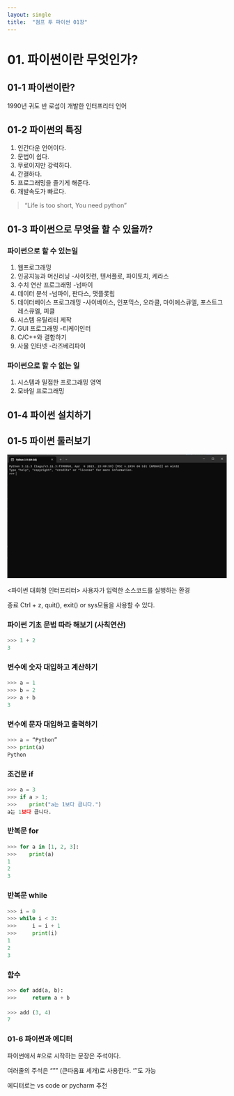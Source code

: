 ```yaml
---
layout: single
title:  "점프 투 파이썬 01장"
---
```


# 01. 파이썬이란 무엇인가?

## 01-1 파이썬이란?

1990년 귀도 반 로섬이 개발한 인터프리터 언어

## 01-2 파이썬의 특징

1. 인간다운 언어이다.
2. 문법이 쉽다.
3. 무료이지만 강력하다.
4. 간결하다.
5. 프로그래밍을 즐기게 해준다.
6. 개발속도가 빠르다. 

> “Life is too short, You need python”
> 

## 01-3 파이썬으로 무엇을 할 수 있을까?

### 파이썬으로 할 수 있는일

1. 웹프로그래밍
2. 인공지능과 머신러닝 -사이킷런, 텐서플로, 파이토치, 케라스
3. 수치 연산 프로그래밍 -넘파이
4. 데이터 분석 -넘파이, 판다스, 맷플롯립
5. 데이터베이스 프로그래밍 -사이베이스, 인포믹스, 오라클, 마이에스큐엘, 포스트그레스큐엘, 피클
6. 시스템 유틸리티 제작
7. GUI 프로그래밍 -티케이인터
8. C/C++와 결합하기
9. 사물 인터넷 -라즈베리파이

### 파이썬으로 할 수 없는 일

1. 시스템과 밀접한 프로그래밍 영역
2. 모바일 프로그래밍

## 01-4 파이썬 설치하기

## 01-5 파이썬 둘러보기

![img1](img1.png)

<파이썬 대화형 인터프리터> 사용자가 입력한 소스코드를 실행하는 환경

종료 Ctrl + z, quit(), exit() or sys모듈을 사용할 수 있다.

### 파이썬 기초 문법 따라 해보기 (사칙연산)

```python
>>> 1 + 2
3
```

### 변수에 숫자 대입하고 계산하기

```python
>>> a = 1
>>> b = 2
>>> a + b
3
```

### 변수에 문자 대입하고 출력하기

```python
>>> a = “Python”
>>> print(a)
Python
```

### 조건문 if

```python
>>> a = 3
>>> if a > 1;
>>>    print("a는 1보다 큽니다.")
a는 1보다 큽니다.
```

### 반복문 for

```python
>>> for a in [1, 2, 3]:
>>>    print(a)
1
2
3
```

### 반복문 while

```python
>>> i = 0
>>> while i < 3:
>>>     i = i + 1
>>>     print(i)
1
2
3
```

### 함수

```python
>>> def add(a, b):
>>>     return a + b

>>> add (3, 4)
7
```

### 01-6 파이썬과 에디터

파이썬에서 #으로 시작하는 문장은 주석이다.

여러줄의 주석은 “”” (큰따옴표 세개)로 사용한다. ‘’’도 가능

에디터로는 vs code or pycharm 추천
